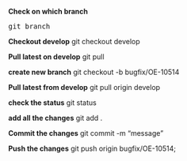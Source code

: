**Check on which branch**

<pre>git branch</pre>

**Checkout develop**
git checkout develop  

**Pull latest on develop**
git pull

**create new branch**
git checkout -b bugfix/OE-10514

**Pull latest from develop**
git pull origin develop   

**check the status**
git status    

**add all the changes**
git add . 

**Commit the changes**
git commit -m “message”

**Push the changes**
git push origin bugfix/OE-10514;  
